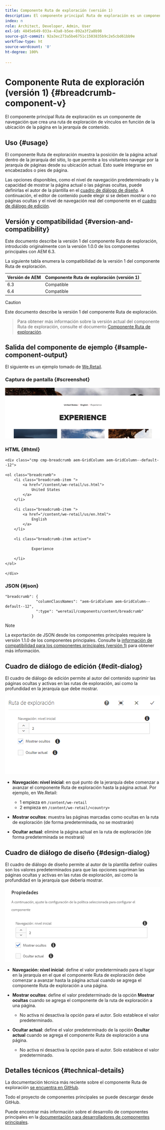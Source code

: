 ```yaml
---
title: Componente Ruta de exploración (versión 1)
description: El componente principal Ruta de exploración es un componente de navegación que crea una ruta de exploración de vínculos en función de la ubicación de la página en la jerarquía de contenido.
index: n
role: Architect, Developer, Admin, User
exl-id: 4845e649-033a-43a8-b5ee-892a3f2a8b98
source-git-commit: 92a3ec273a5be6751c1503835b9c2e5cbd61bb9e
workflow-type: ht
source-wordcount: '0'
ht-degree: 100%

---
```



# Componente Ruta de exploración (versión 1) {#breadcrumb-component-v}

El componente principal Ruta de exploración es un componente de navegación que crea una ruta de exploración de vínculos en función de la ubicación de la página en la jerarquía de contenido.

## Uso {#usage}

El componente Ruta de exploración muestra la posición de la página actual dentro de la jerarquía del sitio, lo que permite a los visitantes navegar por la jerarquía de páginas desde su ubicación actual. Esto suele integrarse en encabezados o pies de página.

Las opciones disponibles, como el nivel de navegación predeterminado y la capacidad de mostrar la página actual o las páginas ocultas, puede definirlas el autor de la plantilla en el [cuadro de diálogo de diseño](#design-dialog). A continuación, el editor de contenido puede elegir si se deben mostrar o no páginas ocultas y el nivel de navegación real del componente en el [cuadro de diálogo de edición](#edit-dialog).

## Versión y compatibilidad {#version-and-compatibility}

Este documento describe la versión 1 del componente Ruta de exploración, introducido originalmente con la versión 1.0.0 de los componentes principales con AEM 6.3.

La siguiente tabla enumera la compatibilidad de la versión 1 del componente Ruta de exploración.

| Versión de AEM | Componente Ruta de exploración (versión 1) |
|--- |--- |
| 6.3 | Compatible |
| 6.4 | Compatible |

>[!CAUTION]
>
>Este documento describe la versión 1 del componente Ruta de exploración.
>>Para obtener más información sobre la versión actual del componente Ruta de exploración, consulte el documento [Componente Ruta de exploración](/help/components/breadcrumb.md).

## Salida del componente de ejemplo {#sample-component-output}

El siguiente es un ejemplo tomado de [We.Retail](https://experienceleague.adobe.com/docs/experience-manager-64/developing/bestpractices/we-retail/we-retail.html?lang=es).

### Captura de pantalla {#screenshot}

![](/help/assets/chlimage_1-33.png)

### HTML {#html}

```
<div class="cmp cmp-breadcrumb aem-GridColumn aem-GridColumn--default--12">

<ol class="breadcrumb">
    <li class="breadcrumb-item ">
        <a href="/content/we-retail/us.html">
            United States
        </a>
    </li>

    <li class="breadcrumb-item ">
        <a href="/content/we-retail/us/en.html">
            English
        </a>
    </li>

    <li class="breadcrumb-item active">
        
            Experience
        
    </li>
</ol>
 
</div>
```

### JSON {#json}

```
"breadcrumb": {
              "columnClassNames": "aem-GridColumn aem-GridColumn--default--12",
              ":type": "weretail/components/content/breadcrumb"
            }
```

>[!NOTE]
>
>La exportación de JSON desde los componentes principales requiere la versión 1.1.0 de los componentes principales. Consulte la [información de compatibilidad para los componentes principales (versión 1)](/help/versions.md) para obtener más información.

## Cuadro de diálogo de edición {#edit-dialog}

El cuadro de diálogo de edición permite al autor del contenido suprimir las páginas ocultas y activas en las rutas de exploración, así como la profundidad en la jerarquía que debe mostrar.

![](/help/assets/chlimage_1-34.png)

* **Navegación: nivel inicial**: en qué punto de la jerarquía debe comenzar a avanzar el componente Ruta de exploración hasta la página actual. Por ejemplo, en We.Retail:

   * 1 empieza en `/content/we-retail`
   * 2 empieza en `/content/we-retail/<country>`

* **Mostrar ocultos**: muestra las páginas marcadas como ocultas en la ruta de exploración (de forma predeterminada, no se mostrarán)
* **Ocultar actual**: elimine la página actual en la ruta de exploración (de forma predeterminada se mostrará)

## Cuadro de diálogo de diseño {#design-dialog}

El cuadro de diálogo de diseño permite al autor de la plantilla definir cuáles son los valores predeterminados para que las opciones supriman las páginas ocultas y activas en las rutas de exploración, así como la profundidad en la jerarquía que debería mostrar.

![](/help/assets/chlimage_1-35.png)

* **Navegación: nivel inicial**: define el valor predeterminado para el lugar en la jerarquía en el que el componente Ruta de exploración debe comenzar a avanzar hasta la página actual cuando se agrega el componente Ruta de exploración a una página.
* **Mostrar ocultos**: define el valor predeterminado de la opción **Mostrar ocultas** cuando se agrega el componente de la ruta de exploración a una página.

   * No activa ni desactiva la opción para el autor. Solo establece el valor predeterminado.

* **Ocultar actual**: define el valor predeterminado de la opción **Ocultar actual** cuando se agrega el componente Ruta de exploración a una página.

   * No activa ni desactiva la opción para el autor. Solo establece el valor predeterminado.

## Detalles técnicos {#technical-details}

La documentación técnica más reciente sobre el componente Ruta de exploración [se encuentra en GitHub](https://github.com/adobe/aem-core-wcm-components/tree/master/content/src/content/jcr_root/apps/core/wcm/components/breadcrumb/v1/breadcrumb).

Todo el proyecto de componentes principales se puede descargar desde GitHub.

Puede encontrar más información sobre el desarrollo de componentes principales en la [documentación para desarrolladores de componentes principales](/help/developing/overview.md).
